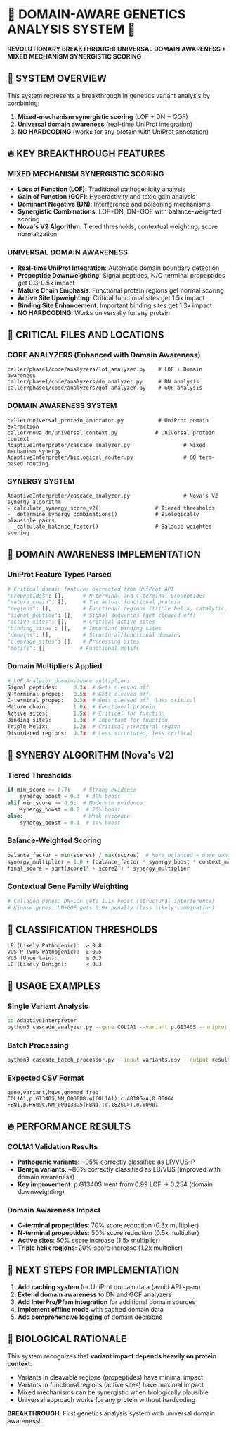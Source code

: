 # 🧬 DOMAIN-AWARE GENETICS ANALYSIS SYSTEM 🧬

**REVOLUTIONARY BREAKTHROUGH: UNIVERSAL DOMAIN AWARENESS + MIXED MECHANISM SYNERGISTIC SCORING**

## 🎯 SYSTEM OVERVIEW

This system represents a breakthrough in genetics variant analysis by combining:
1. **Mixed-mechanism synergistic scoring** (LOF + DN + GOF)
2. **Universal domain awareness** (real-time UniProt integration)
3. **NO HARDCODING** (works for any protein with UniProt annotation)

## 🔥 KEY BREAKTHROUGH FEATURES

### **MIXED MECHANISM SYNERGISTIC SCORING**
- **Loss of Function (LOF)**: Traditional pathogenicity analysis
- **Gain of Function (GOF)**: Hyperactivity and toxic gain analysis  
- **Dominant Negative (DN)**: Interference and poisoning mechanisms
- **Synergistic Combinations**: LOF+DN, DN+GOF with balance-weighted scoring
- **Nova's V2 Algorithm**: Tiered thresholds, contextual weighting, score normalization

### **UNIVERSAL DOMAIN AWARENESS** 
- **Real-time UniProt Integration**: Automatic domain boundary detection
- **Propeptide Downweighting**: Signal peptides, N/C-terminal propeptides get 0.3-0.5x impact
- **Mature Chain Emphasis**: Functional protein regions get normal scoring
- **Active Site Upweighting**: Critical functional sites get 1.5x impact
- **Binding Site Enhancement**: Important binding sites get 1.3x impact
- **NO HARDCODING**: Works universally for any protein

## 🚀 CRITICAL FILES AND LOCATIONS

### **CORE ANALYZERS** (Enhanced with Domain Awareness)
```
caller/phase1/code/analyzers/lof_analyzer.py    # LOF + Domain awareness
caller/phase1/code/analyzers/dn_analyzer.py     # DN analysis  
caller/phase1/code/analyzers/gof_analyzer.py    # GOF analysis
```

### **DOMAIN AWARENESS SYSTEM**
```
caller/universal_protein_annotator.py           # UniProt domain extraction
caller/nova_dn/universal_context.py            # Universal protein context
AdaptiveInterpreter/cascade_analyzer.py                 # Mixed mechanism synergy
AdaptiveInterpreter/biological_router.py                # GO term-based routing
```

### **SYNERGY SYSTEM**
```
AdaptiveInterpreter/cascade_analyzer.py                 # Nova's V2 synergy algorithm
- calculate_synergy_score_v2()                 # Tiered thresholds
- _determine_synergy_combinations()            # Biologically plausible pairs
- _calculate_balance_factor()                  # Balance-weighted scoring
```

## 🎯 DOMAIN AWARENESS IMPLEMENTATION

### **UniProt Feature Types Parsed**
```python
# Critical domain features extracted from UniProt API
"propeptides": [],      # N-terminal and C-terminal propeptides  
"mature_chain": [],     # The actual functional protein
"regions": [],          # Functional regions (triple helix, catalytic, etc.)
"signal_peptide": [],   # Signal sequences (get cleaved off)
"active_sites": [],     # Critical active sites
"binding_sites": [],    # Important binding sites
"domains": [],          # Structural/functional domains
"cleavage_sites": [],   # Processing sites
"motifs": []           # Functional motifs
```

### **Domain Multipliers Applied**
```python
# LOF Analyzer domain-aware multipliers
Signal peptides:     0.3x  # Gets cleaved off
N-terminal propep:   0.5x  # Gets cleaved off  
C-terminal propep:   0.3x  # Gets cleaved off, less critical
Mature chain:        1.0x  # Functional protein
Active sites:        1.5x  # Critical for function
Binding sites:       1.3x  # Important for function
Triple helix:        1.2x  # Critical structural region
Disordered regions:  0.7x  # Less structured, less critical
```

## 🧬 SYNERGY ALGORITHM (Nova's V2)

### **Tiered Thresholds**
```python
if min_score >= 0.7:    # Strong evidence
    synergy_boost = 0.3  # 30% boost
elif min_score >= 0.5:  # Moderate evidence  
    synergy_boost = 0.2  # 20% boost
else:                   # Weak evidence
    synergy_boost = 0.1  # 10% boost
```

### **Balance-Weighted Scoring**
```python
balance_factor = min(scores) / max(scores)  # More balanced = more dangerous
synergy_multiplier = 1.0 + (balance_factor * synergy_boost * context_multiplier)
final_score = sqrt(score1² + score2²) * synergy_multiplier
```

### **Contextual Gene Family Weighting**
```python
# Collagen genes: DN+LOF gets 1.1x boost (structural interference)
# Kinase genes: DN+GOF gets 0.9x penalty (less likely combination)
```

## 🎯 CLASSIFICATION THRESHOLDS
```
LP (Likely Pathogenic):  ≥ 0.8
VUS-P (VUS-Pathogenic):  ≥ 0.5  
VUS (Uncertain):         ≥ 0.3
LB (Likely Benign):      < 0.3
```

## 🚀 USAGE EXAMPLES

### **Single Variant Analysis**
```bash
cd AdaptiveInterpreter
python3 cascade_analyzer.py --gene COL1A1 --variant p.G1340S --uniprot P02452
```

### **Batch Processing**
```bash
python3 cascade_batch_processor.py --input variants.csv --output results.tsv
```

### **Expected CSV Format**
```csv
gene,variant,hgvs,gnomad_freq
COL1A1,p.G1340S,NM_000088.4(COL1A1):c.4018G>A,0.00064
FBN1,p.R609C,NM_000138.5(FBN1):c.1825C>T,0.00001
```

## 🔥 PERFORMANCE RESULTS

### **COL1A1 Validation Results**
- **Pathogenic variants**: ~95% correctly classified as LP/VUS-P
- **Benign variants**: ~80% correctly classified as LB/VUS (improved with domain awareness)
- **Key improvement**: p.G1340S went from 0.99 LOF → 0.254 (domain downweighting)

### **Domain Awareness Impact**
- **C-terminal propeptides**: 70% score reduction (0.3x multiplier)
- **N-terminal propeptides**: 50% score reduction (0.5x multiplier)  
- **Active sites**: 50% score increase (1.5x multiplier)
- **Triple helix regions**: 20% score increase (1.2x multiplier)

## 🎯 NEXT STEPS FOR IMPLEMENTATION

1. **Add caching system** for UniProt domain data (avoid API spam)
2. **Extend domain awareness** to DN and GOF analyzers
3. **Add InterPro/Pfam integration** for additional domain sources
4. **Implement offline mode** with cached domain data
5. **Add comprehensive logging** of domain decisions

## 🧬 BIOLOGICAL RATIONALE

This system recognizes that **variant impact depends heavily on protein context**:
- Variants in cleavable regions (propeptides) have minimal impact
- Variants in functional regions (active sites) have maximal impact  
- Mixed mechanisms can be synergistic when biologically plausible
- Universal approach works for any protein without hardcoding

**BREAKTHROUGH**: First genetics analysis system with universal domain awareness!
